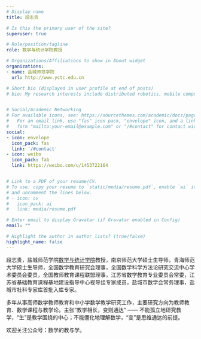 ```yaml
---
# Display name
title: 段志贵

# Is this the primary user of the site?
superuser: true

# Role/position/tagline
role: 数学与统计学院教授

# Organizations/Affiliations to show in About widget
organizations:
- name: 盐城师范学院
  url: http://www.yctc.edu.cn

# Short bio (displayed in user profile at end of posts)
# bio: My research interests include distributed robotics, mobile computing and programmable matter.


# Social/Academic Networking
# For available icons, see: https://sourcethemes.com/academic/docs/page-builder/#icons
#   For an email link, use "fas" icon pack, "envelope" icon, and a link in the
#   form "mailto:your-email@example.com" or "/#contact" for contact widget.
social:
- icon: envelope
  icon_pack: fas
  link: '/#contact'
- icon: weibo
  icon_pack: fab
  link: https://weibo.com/u/1453722164


# Link to a PDF of your resume/CV.
# To use: copy your resume to `static/media/resume.pdf`, enable `ai` icons in `params.toml`, 
# and uncomment the lines below.
# - icon: cv
#   icon_pack: ai
#   link: media/resume.pdf

# Enter email to display Gravatar (if Gravatar enabled in Config)
email: ""

# Highlight the author in author lists? (true/false)
highlight_name: false
---
```


段志贵，盐城师范学院[数学与统计学院](http://maths.yctu.edu.cn/main.htm)教授，南京师范大学硕士生导师，青海师范大学硕士生导师，全国数学教育研究会理事，全国数学科学方法论研究交流中心学术委员会委员，全国教师教育课程联盟理事，江苏省数学教育专业委员会常委，江苏省基础教育课程基地建设指导中心视导组专家成员，盐城市数学会常务理事，盐城市社科专家库首批入库专家。

多年从事高师数学教师教育和中小学数学教学研究工作，主要研究方向为教师教育、数学课程与教学论。主张“教学相长，变则通达” —— 不能孤立地研究教学，“生”是教学围绕的中心；不能僵化地理解数学，“变”是思维通达的前提。

欢迎关注公众号：数学的教与学。

